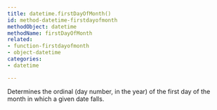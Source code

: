 ```yaml
---
title: datetime.firstDayOfMonth()
id: method-datetime-firstdayofmonth
methodObject: datetime
methodName: firstDayOfMonth
related:
- function-firstdayofmonth
- object-datetime
categories:
- datetime

---
```


Determines the ordinal (day number, in the year) of the first
day of the month in which a given date falls.